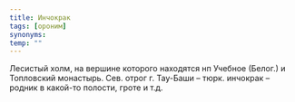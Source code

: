 ```yaml
---
title: Инчокрак
tags: [ороним]
synonyms:
temp: ""
---
```


Лесистый холм, на вершине которого находятся нп Учебное (Белог.) и Топловский
монастырь. Сев. отрог г. Тау-Баши – тюрк. инчокрак – родник в какой-то полости,
гроте и т.д.
